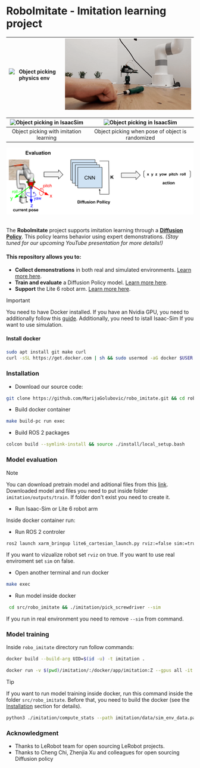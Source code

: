 # RoboImitate - Imitation learning project 

| ![Object picking physics env](./media/pick_object.gif)  | ![Object picking physics env](./media/move_object.gif) |
|:-------------------------------------------------------------------:|:----------------------------------------------------:|


| ![Object picking in IsaacSim](./media/object_picking_sim.gif)  | ![Object picking in IsaacSim](./media/object_picking_sim.gif) |
|:-------------------------------------------------------------------:|:----------------------------------------------------:|
| Object picking with imitation learning                         | Object picking when pose of object is randomized    |

<div align='center'>
	<img src="./media/robo_imitate.png">
</div>

</br>

<div>

The **RoboImitate** project supports imitation learning through a [**Diffusion Policy**](https://diffusion-policy.cs.columbia.edu/). This policy learns behavior using expert demonstrations. *(Stay tuned for our upcoming YouTube presentation for more details!)*


#### This repository allows you to:

- **Collect demonstrations** in both real and simulated environments. [Learn more here](xarm_bringup/scripts/README.md).
- **Train and evaluate** a Diffusion Policy model. [Learn more here](imitation/README.md).
- **Support** the Lite 6 robot arm. [Learn more here](xarm_bringup/README.md).

</div>


>[!IMPORTANT]  
You need to have Docker installed. If you have an Nvidia GPU, you need to additionally follow this [guide](https://docs.nvidia.com/datacenter/cloud-native/container-toolkit/latest/install-guide.html). Additionally, you need to istall Isaac-Sim If you want to use simulation. 


#### Install docker
```sh
sudo apt install git make curl
curl -sSL https://get.docker.com | sh && sudo usermod -aG docker $USER
```

### Installation
- Download our source code:
```sh
git clone https://github.com/MarijaGolubovic/robo_imitate.git && cd robo_imitate/docker
```

- Build docker container
```sh
make build-pc run exec
```
- Build ROS 2 packages
```sh
colcon build --symlink-install && source ./install/local_setup.bash
```

### Model evaluation
>[!NOTE] 
You can download pretrain model and aditional files from this [link](https://drive.google.com/drive/folders/1x2Mamae9xvImDJb821TEb221UaC_fTUV?usp=sharing). Downloaded model and files you need to put inside folder `imitation/outputs/train`. If folder don't exist you need to create it.

- Run Isaac-Sim or Lite 6 robot arm

Inside docker container run:
- Run ROS 2 controler
```sh
ros2 launch xarm_bringup lite6_cartesian_launch.py rviz:=false sim:=true
```
If you want to vizualize robot set `rviz` on true. If you want to use real enviroment set `sim` on false.

- Open another terminal and run docker
```sh
make exec
```

- Run model inside docker
```sh
 cd src/robo_imitate && ./imitation/pick_screwdriver --sim
```
If you run in real environment you need to remove `--sim` from command.

### Model training
Inside `robo_imitate` directory run follow commands:

```sh 
docker build --build-arg UID=$(id -u) -t imitation .
```

```sh
docker run -v $(pwd)/imitation/:/docker/app/imitation:Z --gpus all -it -e DATA_PATH=imitation/data/sim_env_data.parquet -e EPOCH=1000 imitation
```

>[!TIP]
 If you want to run model training inside docker, run this command inside the folder `src/robo_imitate`. Before that, you need to build the docker (see the [Installation](#installation) section for details).

```sh
python3 ./imitation/compute_stats --path imitation/data/sim_env_data.parquet  && python3 ./imitation/train_script --path imitation/data/sim_env_data.parquet  --epoch 1000
```

### Acknowledgment
- Thanks to LeRobot team for open sourcing LeRobot projects. 
- Thanks to Cheng Chi, Zhenjia Xu and colleagues for open sourcing Diffusion policy